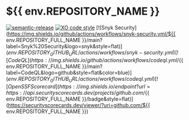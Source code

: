 # ${{ env.REPOSITORY_NAME }}
[![semantic-release](https://img.shields.io/badge/%20%20%F0%9F%93%A6%F0%9F%9A%80-semantic--release-e10079.svg)](https://github.com/semantic-release/semantic-release)
[![XO code style](https://shields.io/badge/code_style-5ed9c7?logo=xo&labelColor=gray)](https://github.com/xojs/xo)
[![Snyk Security](https://img.shields.io/github/actions/workflows/snyk-security.yml/${{ env.REPOSITORY_FULL_NAME }}/main?label=Snyk%20Security&logo=snyk&style=flat)](${{ env.REPOSITORY_GITHUB_URL }}/actions/workflows/snyk-security.yml)
[![CodeQL](https://img.shields.io/github/actions/workflows/codeql.yml/${{ env.REPOSITORY_FULL_NAME }}/main?label=CodeQL&logo=github&style=flat&color=blue)](${{ env.REPOSITORY_GITHUB_URL }}/actions/workflows/codeql.yml)
[![OpenSSF Scorecard](https://img.shields.io/endpoint?url=https://api.securityscorecards.dev/projects/github.com/${{ env.REPOSITORY_FULL_NAME }}/badge&style=flat)](https://securityscorecards.dev/viewer/?uri=github.com/${{ env.REPOSITORY_FULL_NAME }})

